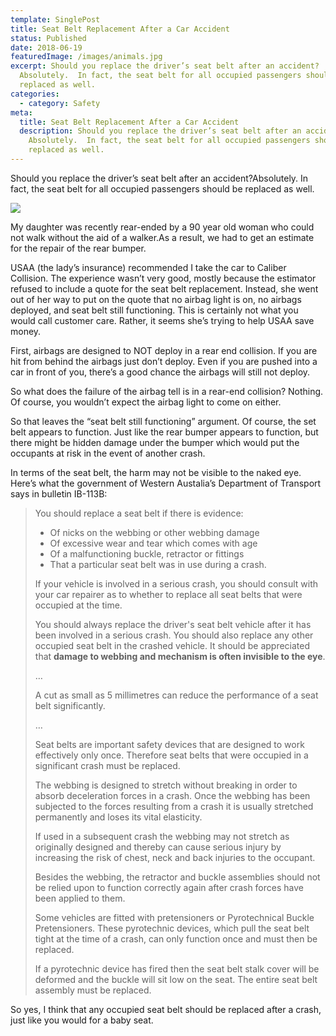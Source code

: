```yaml
---
template: SinglePost
title: Seat Belt Replacement After a Car Accident
status: Published
date: 2018-06-19
featuredImage: /images/animals.jpg
excerpt: Should you replace the driver’s seat belt after an accident?
  Absolutely.  In fact, the seat belt for all occupied passengers should be
  replaced as well.
categories:
  - category: Safety
meta:
  title: Seat Belt Replacement After a Car Accident
  description: Should you replace the driver’s seat belt after an accident?
    Absolutely.  In fact, the seat belt for all occupied passengers should be
    replaced as well.
---
```

<!--StartFragment-->

Should you replace the driver’s seat belt after an accident?Absolutely. In fact, the seat belt for all occupied passengers should be replaced as well.

![](/images/seat-belt.png)

My daughter was recently rear-ended by a 90 year old woman who could not walk without the aid of a walker.As a result, we had to get an estimate for the repair of the rear bumper.

USAA (the lady’s insurance) recommended I take the car to Caliber Collision. The experience wasn’t very good, mostly because the estimator refused to include a quote for the seat belt replacement. Instead, she went out of her way to put on the quote that no airbag light is on, no airbags deployed, and seat belt still functioning. This is certainly not what you would call customer care. Rather, it seems she’s trying to help USAA save money.

First, airbags are designed to NOT deploy in a rear end collision. If you are hit from behind the airbags just don’t deploy. Even if you are pushed into a car in front of you, there’s a good chance the airbags will still not deploy.

So what does the failure of the airbag tell is in a rear-end collision? Nothing. Of course, you wouldn’t expect the airbag light to come on either.

So that leaves the “seat belt still functioning” argument. Of course, the set belt appears to function. Just like the rear bumper appears to function, but there might be hidden damage under the bumper which would put the occupants at risk in the event of another crash.

In terms of the seat belt, the harm may not be visible to the naked eye. Here’s what the government of Western Austalia’s Department of Transport says in bulletin IB-113B:

> You should replace a seat belt if there is evidence:
>
> * Of nicks on the webbing or other webbing damage
> * Of excessive wear and tear which comes with age
> * Of a malfunctioning buckle, retractor or fittings
> * That a particular seat belt was in use during a crash.
>
> If your vehicle is involved in a serious crash, you should consult with your car repairer as to whether to replace all seat belts that were occupied at the time.
>
> You should always replace the driver's seat belt vehicle after it has been involved in a serious crash. You should also replace any other occupied seat belt in the crashed vehicle. It should be appreciated that **damage to webbing and mechanism is often invisible to the eye**.
>
> …
>
> A cut as small as 5 millimetres can reduce the performance of a seat belt significantly.
>
> …
>
> Seat belts are important safety devices that are designed to work effectively only once. Therefore seat belts that were occupied in a significant crash must be replaced.
>
> The webbing is designed to stretch without breaking in order to absorb deceleration forces in a crash. Once the webbing has been subjected to the forces resulting from a crash it is usually stretched permanently and loses its vital elasticity.
>
> If used in a subsequent crash the webbing may not stretch as originally designed and thereby can cause serious injury by increasing the risk of chest, neck and back injuries to the occupant.
>
> Besides the webbing, the retractor and buckle assemblies should not be relied upon to function correctly again after crash forces have been applied to them.
>
> Some vehicles are fitted with pretensioners or Pyrotechnical Buckle Pretensioners. These pyrotechnic devices, which pull the seat belt tight at the time of a crash, can only function once and must then be replaced.
>
> If a pyrotechnic device has fired then the seat belt stalk cover will be deformed and the buckle will sit low on the seat. The entire seat belt assembly must be replaced.

So yes, I think that any occupied seat belt should be replaced after a crash, just like you would for a baby seat.

<!--EndFragment-->